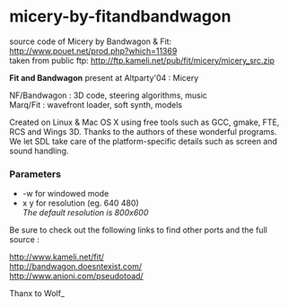 # micery-by-fitandbandwagon

source code of  Micery by Bandwagon & Fit: http://www.pouet.net/prod.php?which=11369  
taken from public ftp: http://ftp.kameli.net/pub/fit/micery/micery_src.zip

**Fit and Bandwagon** present at Altparty'04 : Micery

NF/Bandwagon : 3D code, steering algorithms, music  
Marq/Fit     : wavefront loader, soft synth, models

Created on Linux & Mac OS X using free tools such as GCC, gmake, FTE, RCS and Wings 3D. Thanks to the authors of these wonderful programs.  
We let SDL take care of the platform-specific details such as screen and sound handling.

### Parameters
- -w for windowed mode  
- x y for resolution (eg. 640 480)  
*The default resolution is 800x600*

Be sure to check out the following links to find other ports and the full source :

http://www.kameli.net/fit/  
http://bandwagon.doesntexist.com/  
http://www.anioni.com/pseudotoad/  

Thanx to Wolf_
